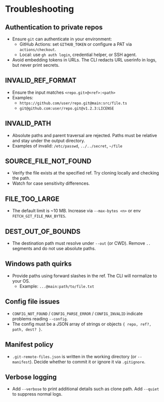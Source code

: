 # Troubleshooting

## Authentication to private repos

- Ensure `git` can authenticate in your environment:
  - GitHub Actions: set `GITHUB_TOKEN` or configure a PAT via `actions/checkout`.
  - Local: use `gh auth login`, credential helper, or SSH agent.
- Avoid embedding tokens in URLs. The CLI redacts URL userinfo in logs, but never print secrets.

## INVALID_REF_FORMAT

- Ensure the input matches `<repo.git>@<ref>:<path>`
- Examples:
  - `https://github.com/user/repo.git@main:src/file.ts`
  - `git@github.com:user/repo.git@v1.2.3:LICENSE`

## INVALID_PATH

- Absolute paths and parent traversal are rejected. Paths must be relative and stay under the output directory.
- Examples of invalid: `/etc/passwd`, `../../secret`, `~/file`

## SOURCE_FILE_NOT_FOUND

- Verify the file exists at the specified ref. Try cloning locally and checking the path.
- Watch for case sensitivity differences.

## FILE_TOO_LARGE

- The default limit is ~10 MB. Increase via `--max-bytes <n>` or env `FETCH_GIT_FILE_MAX_BYTES`.

## DEST_OUT_OF_BOUNDS

- The destination path must resolve under `--out` (or CWD). Remove `..` segments and do not use absolute paths.

## Windows path quirks

- Provide paths using forward slashes in the ref. The CLI will normalize to your OS.
  - Example: `...@main:path/to/file.txt`

## Config file issues

- `CONFIG_NOT_FOUND` / `CONFIG_PARSE_ERROR` / `CONFIG_INVALID` indicate problems reading `--config`.
- The config must be a JSON array of strings or objects `{ repo, ref?, path, dest? }`.

## Manifest policy

- `.git-remote-files.json` is written in the working directory (or `--manifest`). Decide whether to commit it or ignore it via `.gitignore`.

## Verbose logging

- Add `--verbose` to print additional details such as clone path. Add `--quiet` to suppress normal logs.